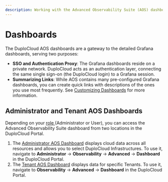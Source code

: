 ```yaml
---
description: Working with the Advanced Observability Suite (AOS) dashboards in DuploCloud
---
```


# Dashboards

The DuploCloud AOS dashboards are a gateway to the detailed Grafana dashboards, serving two purposes:

* **SSO and Authentication Proxy**: The Grafana dashboards reside on a private network. DuploCloud acts as an authentication layer, connecting the same single sign-on (the DuploCloud login) to a Grafana session.
* **Summarizing Links**: While AOS contains many pre-configured Grafana dashboards, you can create quick links with descriptions of the ones you use most frequently.  See [Customizing Dashboards](customizing-dashboards.md) for more information.&#x20;

## Administrator and Tenant AOS Dashboards

Depending on your [role ](../../../access-control/)(Administrator or User), you can access the Advanced Observability Suite dashboard from two locations in the DuploCloud Portal.

1. The [Administrator AOS Dashboard](administrator-dashboard.md) displays cloud data across all resources and allows you to select DuploCloud Infrastructures. To use it, navigate to  **Administrator** -> **Observability** -> **Advanced** -> **Dashboard** in the DuploCloud Portal.&#x20;
2. The [Tenant AOS Dashboard](tenant-dashboard.md) displays data for specific Tenants. To use it, navigate to **Observability** -> **Advanced** -> **Dashboard** in the DuploCloud Portal. &#x20;

